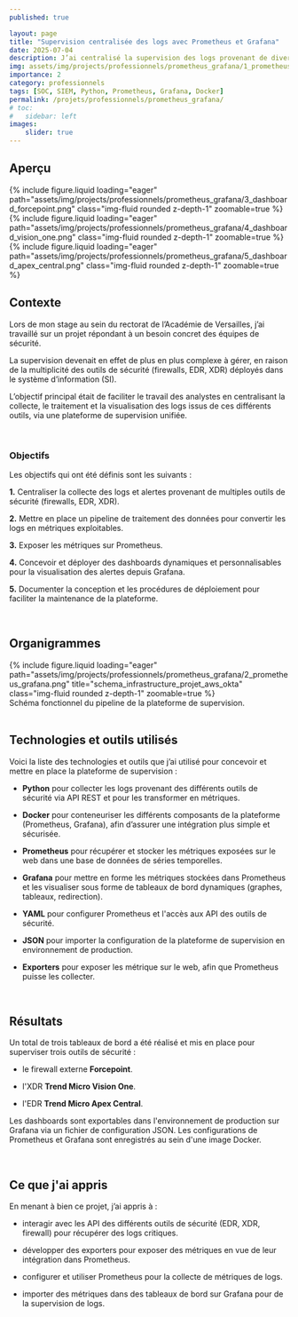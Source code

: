 ```yaml
---
published: true

layout: page
title: "Supervision centralisée des logs avec Prometheus et Grafana"
date: 2025-07-04
description: J’ai centralisé la supervision des logs provenant de divers outils de sécurité sur une plateforme, en développant un pipeline Python qui convertit ces alertes en métriques stockables dans Prometheus, permettant la création de tableaux de bord dynamiques avec Grafana.
img: assets/img/projects/professionnels/prometheus_grafana/1_prometheus_grafana_illustration.png
importance: 2
category: professionnels
tags: [SOC, SIEM, Python, Prometheus, Grafana, Docker]
permalink: /projets/professionnels/prometheus_grafana/
# toc:
#   sidebar: left
images:
    slider: true
---
```


## Aperçu

<swiper-container keyboard="true" navigation="false" pagination="true" pagination-clickable="true" pagination-dynamic-bullets="true" rewind="true" autoplay='{"delay":5000,"disableOnInteraction":false}' speed="1000">
  <swiper-slide>{% include figure.liquid loading="eager" path="assets/img/projects/professionnels/prometheus_grafana/3_dashboard_forcepoint.png" class="img-fluid rounded z-depth-1" zoomable=true %}</swiper-slide>
  <swiper-slide>{% include figure.liquid loading="eager" path="assets/img/projects/professionnels/prometheus_grafana/4_dashboard_vision_one.png" class="img-fluid rounded z-depth-1" zoomable=true %}</swiper-slide>
  <swiper-slide>{% include figure.liquid loading="eager" path="assets/img/projects/professionnels/prometheus_grafana/5_dashboard_apex_central.png" class="img-fluid rounded z-depth-1" zoomable=true %}</swiper-slide>
</swiper-container>

<br>

## Contexte

Lors de mon stage au sein du rectorat de l’Académie de Versailles, j’ai travaillé sur un projet répondant à un besoin concret des équipes de sécurité.

La supervision devenait en effet de plus en plus complexe à gérer, en raison de la multiplicité des outils de sécurité (firewalls, EDR, XDR) déployés dans le système d’information (SI).

L’objectif principal était de faciliter le travail des analystes en centralisant la collecte, le traitement et la visualisation des logs issus de ces différents outils, via une plateforme de supervision unifiée.

<br>

### Objectifs

Les objectifs qui ont été définis sont les suivants :

**1.** Centraliser la collecte des logs et alertes provenant de multiples outils de sécurité (firewalls, EDR, XDR).

**2.** Mettre en place un pipeline de traitement des données pour convertir les logs en métriques exploitables.

**3.** Exposer les métriques sur Prometheus.

**4.** Concevoir et déployer des dashboards dynamiques et personnalisables pour la visualisation des alertes depuis Grafana.

**5.** Documenter la conception et les procédures de déploiement pour faciliter la maintenance de la plateforme.

<br>

## Organigrammes

<div class="row">
    <div class="col-sm mt-3 mt-md-0">
        {% include figure.liquid loading="eager" path="assets/img/projects/professionnels/prometheus_grafana/2_prometheus_grafana.png" title="schema_infrastructure_projet_aws_okta" class="img-fluid rounded z-depth-1" zoomable=true %}
    </div>
</div>
<div class="caption">
    Schéma fonctionnel du pipeline de la plateforme de supervision.
</div>

<br>

## Technologies et outils utilisés

Voici la liste des technologies et outils que j’ai utilisé pour concevoir et mettre en place la plateforme de supervision :

* **Python** pour collecter les logs provenant des différents outils de sécurité via API REST et pour les transformer en métriques.

* **Docker** pour conteneuriser les différents composants de la plateforme (Prometheus, Grafana), afin d’assurer une intégration plus simple et sécurisée.

* **Prometheus** pour récupérer et stocker les métriques exposées sur le web dans une base de données de séries temporelles.

* **Grafana** pour mettre en forme les métriques stockées dans Prometheus et les visualiser sous forme de tableaux de bord dynamiques (graphes, tableaux, redirection).

* **YAML** pour configurer Prometheus et l'accès aux API des outils de sécurité.

* **JSON** pour importer la configuration de la plateforme de supervision en environnement de production.

* **Exporters** pour exposer les métrique sur le web, afin que Prometheus puisse les collecter.

<br>

## Résultats

Un total de trois tableaux de bord a été réalisé et mis en place pour superviser trois outils de sécurité :

* le firewall externe **Forcepoint**.

* l'XDR **Trend Micro Vision One**.

* l'EDR **Trend Micro Apex Central**.

Les dashboards sont exportables dans l'environnement de production sur Grafana via un fichier de configuration JSON. Les configurations de Prometheus et Grafana sont enregistrés au sein d'une image Docker.

<br>

## Ce que j'ai appris

En menant à bien ce projet, j’ai appris à :

* interagir avec les API des différents outils de sécurité (EDR, XDR, firewall) pour récupérer des logs critiques.

* développer des exporters pour exposer des métriques en vue de leur intégration dans Prometheus.

* configurer et utiliser Prometheus pour la collecte de métriques de logs.

* importer des métriques dans des tableaux de bord sur Grafana pour de la supervision de logs.
